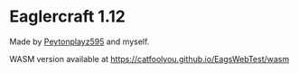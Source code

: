 # Eaglercraft 1.12

Made by [Peytonplayz595](https://github.com/PeytonPlayz595) and myself.

WASM version available at https://catfoolyou.github.io/EagsWebTest/wasm
